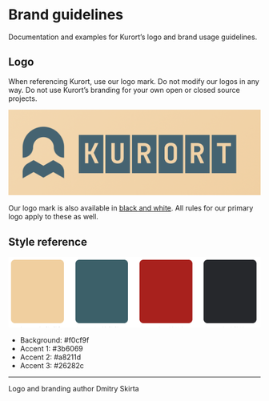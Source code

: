 # Brand guidelines

Documentation and examples for Kurort’s logo and brand usage guidelines.

## Logo

When referencing Kurort, use our logo mark. Do not modify our logos in any way. Do not use Kurort’s branding for your own open or closed source projects.


![Example Logo](https://github.com/kurort/brand/raw/main/example.png)


Our logo mark is also available in [black and white](https://github.com/kurort/brand/blob/main/kurort.svg). All rules for our primary logo apply to these as well.


## Style reference

![Example Logo](https://github.com/kurort/brand/blob/main/style-color.png)

- Background:   #f0cf9f 
- Accent 1:     #3b6069 
- Accent 2:     #a8211d 
- Accent 3:     #26282c

-----
Logo and branding author Dmitry Skirta
